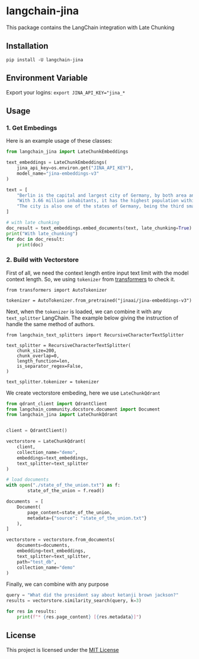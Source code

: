 # langchain-jina
This package contains the LangChain integration with Late Chunking


## Installation
`pip install -U langchain-jina`

## Environment Variable

Export your logins:
`export JINA_API_KEY="jina_*`

## Usage
### 1. Get Embedings
Here is an example usage of these classes:
```python
from langchain_jina import LateChunkEmbeddings

text_embeddings = LateChunkEmbeddings(
    jina_api_key=os.environ.get("JINA_API_KEY"),
    model_name="jina-embeddings-v3"
)

text = [
    "Berlin is the capital and largest city of Germany, by both area and population.",
    "With 3.66 million inhabitants, it has the highest population within its city limits of any city in the European Union.",
    "The city is also one of the states of Germany, being the third smallest state in the country by area.",
]

# with late chunking
doc_result = text_embeddings.embed_documents(text, late_chunking=True)
print("With late_chunking")
for doc in doc_result:
    print(doc)
```

### 2. Build with Vectorstore
First of all, we need the context length entire input text limit with the model context length. So, we using `tokenizer` from [transformers](https://huggingface.co/docs/transformers/en/index) to check it.
```
from transformers import AutoTokenizer

tokenizer = AutoTokenizer.from_pretrained("jinaai/jina-embeddings-v3")
```

Next, when the `tokenizer` is loaded, we can combine it with any `text_splitter` LangChain. The example below giving the instruction of handle the same method of authors.
```
from langchain_text_splitters import RecursiveCharacterTextSplitter

text_splitter = RecursiveCharacterTextSplitter(
    chunk_size=200,
    chunk_overlap=0,
    length_function=len,
    is_separator_regex=False,
)

text_splitter.tokenizer = tokenizer 
```

We create vectorstore embeding, here we use `LateChunkQdrant`
```python
from qdrant_client import QdrantClient
from langchain_community.docstore.document import Document
from langchain_jina import LateChunkQdrant


client = QdrantClient()

vectorstore = LateChunkQdrant(
    client, 
    collection_name="demo",
    embeddings=text_embeddings, 
    text_splitter=text_splitter
)

# load documents
with open("./state_of_the_union.txt") as f:
        state_of_the_union = f.read()

documents  = [
    Document(
        page_content=state_of_the_union, 
        metadata={"source": "state_of_the_union.txt"}
    ),
]

vectorstore = vectorstore.from_documents(
    documents=documents, 
    embedding=text_embeddings,
    text_splitter=text_splitter,
    path="test_db", 
    collection_name="demo"
)
```

Finally, we can combine with any purpose
```python
query = "What did the president say about ketanji brown jackson?" 
results = vectorstore.similarity_search(query, k=3)

for res in results:
    print(f"* {res.page_content} [{res.metadata}]")
```

## License
This project is licensed under the [MIT License](./LICENSE)
